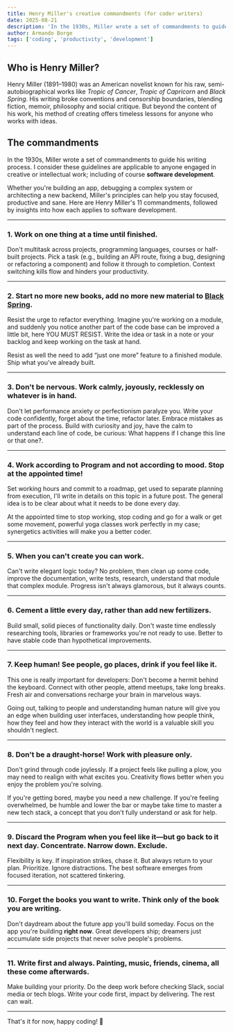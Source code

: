 ```yaml
---
title: Henry Miller's creative commandments (for coder writers)
date: 2025-08-21
description: 'In the 1930s, Miller wrote a set of commandments to guide his writing process. I consider these guidelines are applicable to anyone engaged in creative or intellectual work; including of course software development.'
author: Armando Borge
tags: ['coding', 'productivity', 'development']
---
```


## Who is Henry Miller?

Henry Miller (1891–1980) was an American novelist known for his raw, semi-autobiographical works like _Tropic of Cancer_, _Tropic of Capricorn_ and _Black Spring_. His writing broke conventions and censorship boundaries, blending fiction, memoir, philosophy and social critique. But beyond the content of his work, his method of creating offers timeless lessons for anyone who works with ideas.

## The commandments

In the 1930s, Miller wrote a set of commandments to guide his writing process. I consider these guidelines are applicable to anyone engaged in creative or intellectual work; including of course **software development**.

Whether you're building an app, debugging a complex system or architecting a new backend, Miller's principles can help you stay focused, productive and sane. Here are Henry Miller's 11 commandments, followed by insights into how each applies to software development.

---

### 1. Work on one thing at a time until finished.

Don't multitask across projects, programming languages, courses or half-built projects. Pick a task (e.g., building an API route, fixing a bug, designing or refactoring a component) and follow it through to completion. Context switching kills flow and hinders your productivity.

---

### 2. Start no more new books, add no more new material to [Black Spring](<https://en.wikipedia.org/wiki/Black_Spring_(short_story_collection)>).

Resist the urge to refactor everything. Imagine you're working on a module, and suddenly you notice another part of the code base can be improved a little bit, here YOU MUST RESIST. Write the idea or task in a note or your backlog and keep working on the task at hand.

Resist as well the need to add “just one more” feature to a finished module. Ship what you've already built.

---

### 3. Don't be nervous. Work calmly, joyously, recklessly on whatever is in hand.

Don't let performance anxiety or perfectionism paralyze you. Write your code confidently, forget about the time, refactor later. Embrace mistakes as part of the process. Build with curiosity and joy, have the calm to understand each line of code, be curious: What happens if I change this line or that one?.

---

### 4. Work according to Program and not according to mood. Stop at the appointed time!

Set working hours and commit to a roadmap, get used to separate planning from execution, I'll write in details on this topic in a future post. The general idea is to be clear about what it needs to be done every day.

At the appointed time to stop working, stop coding and go for a walk or get some movement, powerful yoga classes work perfectly in my case; synergetics activities will make you a better coder.

---

### 5. When you can't create you can work.

Can't write elegant logic today? No problem, then clean up some code, improve the documentation, write tests, research, understand that module that complex module. Progress isn't always glamorous, but it always counts.

---

### 6. Cement a little every day, rather than add new fertilizers.

Build small, solid pieces of functionality daily. Don't waste time endlessly researching tools, libraries or frameworks you're not ready to use. Better to have stable code than hypothetical improvements.

---

### 7. Keep human! See people, go places, drink if you feel like it.

This one is really important for developers: Don't become a hermit behind the keyboard. Connect with other people, attend meetups, take long breaks. Fresh air and conversations recharge your brain in marvelous ways.

Going out, talking to people and understanding human nature will give you an edge when building user interfaces, understanding how people think, how they feel and how they interact with the world is a valuable skill you shouldn't neglect.

---

### 8. Don't be a draught-horse! Work with pleasure only.

Don't grind through code joylessly. If a project feels like pulling a plow, you may need to realign with what excites you. Creativity flows better when you enjoy the problem you're solving.

If you're getting bored, maybe you need a new challenge. If you're feeling overwhelmed, be humble and lower the bar or maybe take time to master a new tech stack, a concept that you don't fully understand or ask for help.

---

### 9. Discard the Program when you feel like it—but go back to it next day. Concentrate. Narrow down. Exclude.

Flexibility is key. If inspiration strikes, chase it. But always return to your plan. Prioritize. Ignore distractions. The best software emerges from focused iteration, not scattered tinkering.

---

### 10. Forget the books you want to write. Think only of the book you are writing.

Don't daydream about the future app you'll build someday. Focus on the app you're building **right now**. Great developers ship; dreamers just accumulate side projects that never solve people's problems.

---

### 11. Write first and always. Painting, music, friends, cinema, all these come afterwards.

Make building your priority. Do the deep work before checking Slack, social media or tech blogs. Write your code first, impact by delivering. The rest can wait.

---

That's it for now, happy coding! 🚀
